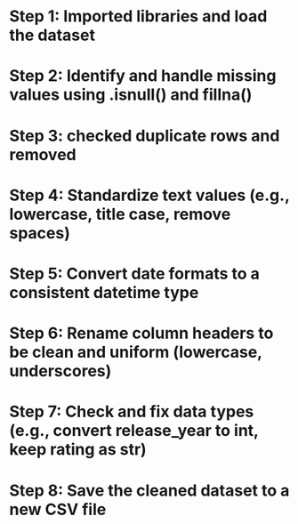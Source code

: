 # Step 1: Imported libraries and load the dataset

# Step 2: Identify and handle missing values using .isnull() and fillna()

# Step 3: checked duplicate rows and removed

# Step 4: Standardize text values (e.g., lowercase, title case, remove spaces)

# Step 5: Convert date formats to a consistent datetime type

# Step 6: Rename column headers to be clean and uniform (lowercase, underscores)

# Step 7: Check and fix data types (e.g., convert release_year to int, keep rating as str)

# Step 8: Save the cleaned dataset to a new CSV file
